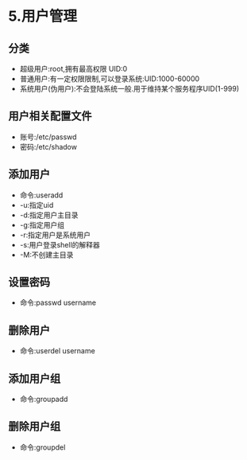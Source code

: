# 5.用户管理

## 分类
* 超级用户:root,拥有最高权限 UID:0
* 普通用户:有一定权限限制,可以登录系统:UID:1000-60000
* 系统用户(伪用户):不会登陆系统一般.用于维持某个服务程序UID(1-999)

## 用户相关配置文件
* 账号:/etc/passwd
* 密码:/etc/shadow

## 添加用户
* 命令:useradd
* -u:指定uid
* -d:指定用户主目录
* -g:指定用户组
* -r:指定用户是系统用户
* -s:用户登录shell的解释器
* -M:不创建主目录

## 设置密码
* 命令:passwd username


## 删除用户
* 命令:userdel username

## 添加用户组
* 命令:groupadd

## 删除用户组
* 命令:groupdel